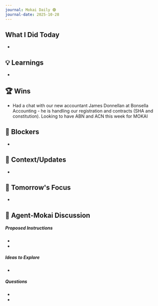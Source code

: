 ```yaml
---
journal: Mokai Daily 🟣
journal-date: 2025-10-28
---
```



## What I Did Today

-


## 💡 Learnings

-


## 🏆 Wins

- Had a chat with our new accountant James Donnellan at Bonsella Accounting - he is handling our registration and contracts (SHA and constitution). Looking to have ABN and ACN this week for MOKAI


## 🚨 Blockers

-


## 📝 Context/Updates

-


## 🎯 Tomorrow's Focus

-


## 🤖 Agent-Mokai Discussion

##### Proposed Instructions
-

-

##### Ideas to Explore


-

##### Questions
-

-
